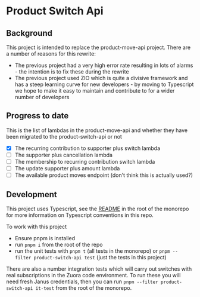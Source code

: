 # Product Switch Api

## Background
This project is intended to replace the product-move-api project. There are a number of reasons for this rewrite:

- The previous project had a very high error rate resulting in lots of alarms - the intention is to fix these during the rewrite
- The previous project used ZIO which is quite a divisive framework and has a steep learning curve for new developers - by moving to Typescript we hope to make it easy to maintain and contribute to for a wider number of developers

## Progress to date
This is the list of lambdas in the product-move-api and whether they have been migrated to the product-switch-api or not
- [x] The recurring contribution to supporter plus switch lambda
- [ ] The supporter plus cancellation lambda
- [ ] The membership to recurring contribution switch lambda
- [ ] The update supporter plus amount lambda
- [ ] The available product moves endpoint (don't think this is actually used?)

## Development
This project uses Typescript, see the [README](../../README.md#getting-started---typescript) in the root of the monorepo for more information on Typescript conventions in this repo. 

To work with this project
- Ensure pnpm is installed
- run `pnpm i` from the root of the repo
- run the unit tests with `pnpm t` (all tests in the monorepo) or `pnpm --filter product-switch-api test` (just the tests in this project)

There are also a number integration tests which will carry out switches with real subscriptions in the Zuora code environment. 
To run these you will need fresh Janus credentials, then you can run `pnpm --filter product-switch-api it-test` from the root of the monorepo. 